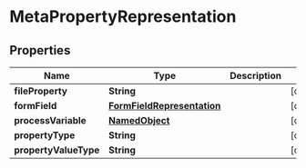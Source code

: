 # MetaPropertyRepresentation

## Properties
Name | Type | Description | Notes
------------ | ------------- | ------------- | -------------
**fileProperty** | **String** |  |  [optional]
**formField** | [**FormFieldRepresentation**](FormFieldRepresentation.md) |  |  [optional]
**processVariable** | [**NamedObject**](NamedObject.md) |  |  [optional]
**propertyType** | **String** |  |  [optional]
**propertyValueType** | **String** |  |  [optional]
